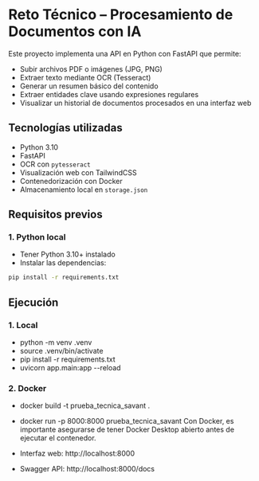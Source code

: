 # Reto Técnico – Procesamiento de Documentos con IA

Este proyecto implementa una API en Python con FastAPI que permite:

- Subir archivos PDF o imágenes (JPG, PNG)
- Extraer texto mediante OCR (Tesseract)
- Generar un resumen básico del contenido
- Extraer entidades clave usando expresiones regulares
- Visualizar un historial de documentos procesados en una interfaz web


##  Tecnologías utilizadas

- Python 3.10
- FastAPI
- OCR con `pytesseract`
- Visualización web con TailwindCSS
- Contenedorización con Docker
- Almacenamiento local en `storage.json`


##  Requisitos previos

### 1. Python local

- Tener Python 3.10+ instalado
- Instalar las dependencias:

```bash
pip install -r requirements.txt

```

## Ejecución

### 1. Local
- python -m venv .venv
- source .venv/bin/activate          
- pip install -r requirements.txt
- uvicorn app.main:app --reload

### 2. Docker
- docker build -t prueba_tecnica_savant .
- docker run -p 8000:8000 prueba_tecnica_savant
Con Docker, es importante asegurarse de tener Docker Desktop abierto antes de ejecutar el contenedor.

- Interfaz web: http://localhost:8000

- Swagger API: http://localhost:8000/docs
